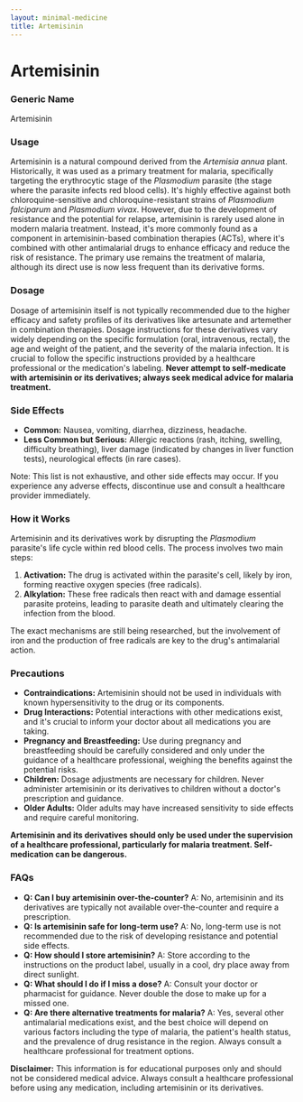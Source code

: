 ```yaml
---
layout: minimal-medicine
title: Artemisinin
---
```


# Artemisinin
### Generic Name
Artemisinin

### Usage

Artemisinin is a natural compound derived from the *Artemisia annua* plant.  Historically, it was used as a primary treatment for malaria, specifically targeting the erythrocytic stage of the *Plasmodium* parasite (the stage where the parasite infects red blood cells).  It's highly effective against both chloroquine-sensitive and chloroquine-resistant strains of *Plasmodium falciparum* and *Plasmodium vivax*. However, due to the development of resistance and the potential for relapse, artemisinin is rarely used alone in modern malaria treatment. Instead, it's more commonly found as a component in artemisinin-based combination therapies (ACTs), where it's combined with other antimalarial drugs to enhance efficacy and reduce the risk of resistance.  The primary use remains the treatment of malaria, although its direct use is now less frequent than its derivative forms.

### Dosage

Dosage of artemisinin itself is not typically recommended due to the higher efficacy and safety profiles of its derivatives like artesunate and artemether in combination therapies.  Dosage instructions for these derivatives vary widely depending on the specific formulation (oral, intravenous, rectal), the age and weight of the patient, and the severity of the malaria infection.  It is crucial to follow the specific instructions provided by a healthcare professional or the medication's labeling.  **Never attempt to self-medicate with artemisinin or its derivatives; always seek medical advice for malaria treatment.**

### Side Effects

* **Common:** Nausea, vomiting, diarrhea, dizziness, headache.
* **Less Common but Serious:** Allergic reactions (rash, itching, swelling, difficulty breathing),  liver damage (indicated by changes in liver function tests),  neurological effects (in rare cases).

Note: This list is not exhaustive, and other side effects may occur.  If you experience any adverse effects, discontinue use and consult a healthcare provider immediately.

### How it Works

Artemisinin and its derivatives work by disrupting the *Plasmodium* parasite's life cycle within red blood cells.  The process involves two main steps:

1. **Activation:** The drug is activated within the parasite's cell, likely by iron, forming reactive oxygen species (free radicals).
2. **Alkylation:** These free radicals then react with and damage essential parasite proteins, leading to parasite death and ultimately clearing the infection from the blood.

The exact mechanisms are still being researched, but the involvement of iron and the production of free radicals are key to the drug's antimalarial action.

### Precautions

* **Contraindications:** Artemisinin should not be used in individuals with known hypersensitivity to the drug or its components.
* **Drug Interactions:**  Potential interactions with other medications exist, and it's crucial to inform your doctor about all medications you are taking.
* **Pregnancy and Breastfeeding:** Use during pregnancy and breastfeeding should be carefully considered and only under the guidance of a healthcare professional, weighing the benefits against the potential risks.
* **Children:**  Dosage adjustments are necessary for children.  Never administer artemisinin or its derivatives to children without a doctor's prescription and guidance.
* **Older Adults:**  Older adults may have increased sensitivity to side effects and require careful monitoring.

**Artemisinin and its derivatives should only be used under the supervision of a healthcare professional, particularly for malaria treatment.  Self-medication can be dangerous.**

### FAQs

* **Q: Can I buy artemisinin over-the-counter?** A: No, artemisinin and its derivatives are typically not available over-the-counter and require a prescription.
* **Q: Is artemisinin safe for long-term use?** A: No, long-term use is not recommended due to the risk of developing resistance and potential side effects.
* **Q: How should I store artemisinin?** A: Store according to the instructions on the product label, usually in a cool, dry place away from direct sunlight.
* **Q: What should I do if I miss a dose?** A:  Consult your doctor or pharmacist for guidance.  Never double the dose to make up for a missed one.
* **Q:  Are there alternative treatments for malaria?** A:  Yes, several other antimalarial medications exist, and the best choice will depend on various factors including the type of malaria, the patient's health status, and the prevalence of drug resistance in the region.  Always consult a healthcare professional for treatment options.

**Disclaimer:** This information is for educational purposes only and should not be considered medical advice.  Always consult a healthcare professional before using any medication, including artemisinin or its derivatives.

